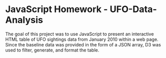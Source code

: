 # JavaScript Homework - UFO-Data-Analysis

The goal of this project was to use JavaScript to present an interactive HTML table of UFO sightings data from January 2010 within a web page. Since the baseline data was provided in the form of a JSON array, D3 was used to filter, generate, and format the table.









